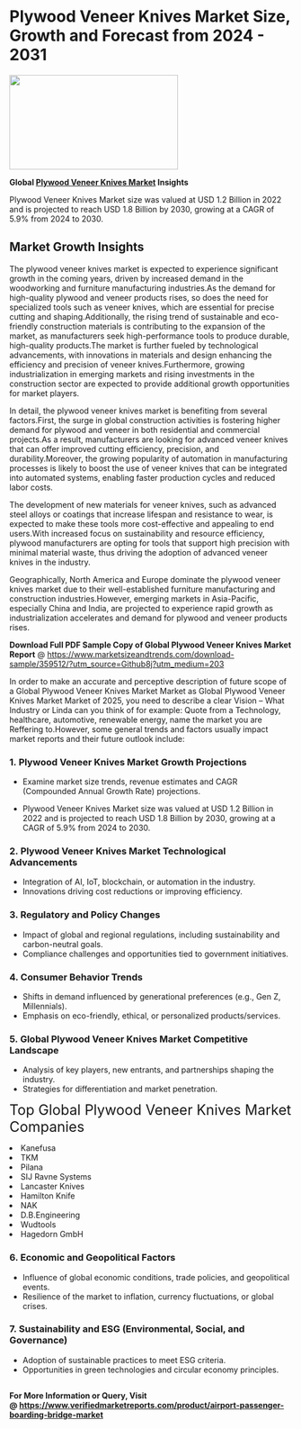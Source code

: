 <H1>Plywood Veneer Knives Market Size, Growth and Forecast from 2024 - 2031</H1><img class="aligncenter size-medium wp-image-584254" src="https://thirdeyenews.in/wp-content/uploads/2024/09/Global-Market-Research-300x168.jpeg" alt="" width="300" height="168" /><p><strong>Global&nbsp;<a href="https://www.marketsizeandtrends.com/download-sample/359512/?utm_source=Github8j?utm_medium=203">Plywood Veneer Knives Market</a> Insights</strong></p><p>Plywood Veneer Knives Market size was valued at USD 1.2 Billion in 2022 and is projected to reach USD 1.8 Billion by 2030, growing at a CAGR of 5.9% from 2024 to 2030.</p><p><h2>Market Growth Insights</h2> <p>The plywood veneer knives market is expected to experience significant growth in the coming years, driven by increased demand in the woodworking and furniture manufacturing industries.As the demand for high-quality plywood and veneer products rises, so does the need for specialized tools such as veneer knives, which are essential for precise cutting and shaping.Additionally, the rising trend of sustainable and eco-friendly construction materials is contributing to the expansion of the market, as manufacturers seek high-performance tools to produce durable, high-quality products.The market is further fueled by technological advancements, with innovations in materials and design enhancing the efficiency and precision of veneer knives.Furthermore, growing industrialization in emerging markets and rising investments in the construction sector are expected to provide additional growth opportunities for market players.</p> <p>In detail, the plywood veneer knives market is benefiting from several factors.First, the surge in global construction activities is fostering higher demand for plywood and veneer in both residential and commercial projects.As a result, manufacturers are looking for advanced veneer knives that can offer improved cutting efficiency, precision, and durability.Moreover, the growing popularity of automation in manufacturing processes is likely to boost the use of veneer knives that can be integrated into automated systems, enabling faster production cycles and reduced labor costs.</p> <p>The development of new materials for veneer knives, such as advanced steel alloys or coatings that increase lifespan and resistance to wear, is expected to make these tools more cost-effective and appealing to end users.With increased focus on sustainability and resource efficiency, plywood manufacturers are opting for tools that support high precision with minimal material waste, thus driving the adoption of advanced veneer knives in the industry.</p> <p>Geographically, North America and Europe dominate the plywood veneer knives market due to their well-established furniture manufacturing and construction industries.However, emerging markets in Asia-Pacific, especially China and India, are projected to experience rapid growth as industrialization accelerates and demand for plywood and veneer products rises.</p> <p><span class=""><strong>Download Full PDF Sample Copy of Global Plywood Veneer Knives Market Report</strong> @ <a href="https://www.marketsizeandtrends.com/download-sample/359512/?utm_source=Github8j?utm_medium=203" target="_blank">https://www.marketsizeandtrends.com/download-sample/359512/?utm_source=Github8j?utm_medium=203</a></span></p><p>In order to make an accurate and perceptive description of future scope of a Global&nbsp;Plywood Veneer Knives Market Market as Global&nbsp;Plywood Veneer Knives Market Market of 2025, you need to describe a clear Vision &ndash; What Industry or Linda can you think of for example: Quote from a Technology, healthcare, automotive, renewable energy, name the market you are Reffering to.However, some general trends and factors usually impact market reports and their future outlook include:</p><h3>1.&nbsp;<strong>Plywood Veneer Knives Market Growth Projections</strong></h3><ul><li>Examine market size trends, revenue estimates and CAGR (Compounded Annual Growth Rate) projections.</li><li><p>Plywood Veneer Knives Market size was valued at USD 1.2 Billion in 2022 and is projected to reach USD 1.8 Billion by 2030, growing at a CAGR of 5.9% from 2024 to 2030.</p></li></ul><h3>2.&nbsp;<strong>Plywood Veneer Knives Market Technological Advancements</strong></h3><ul><li>Integration of AI, IoT, blockchain, or automation in the industry.</li><li>Innovations driving cost reductions or improving efficiency.</li></ul><h3>3.&nbsp;<strong>Regulatory and Policy Changes</strong></h3><ul><li>Impact of global and regional regulations, including sustainability and carbon-neutral goals.</li><li>Compliance challenges and opportunities tied to government initiatives.</li></ul><h3>4.&nbsp;<strong>Consumer Behavior Trends</strong></h3><ul><li>Shifts in demand influenced by generational preferences (e.g., Gen Z, Millennials).</li><li>Emphasis on eco-friendly, ethical, or personalized products/services.</li></ul><h3>5.&nbsp;<strong>Global Plywood Veneer Knives Market Competitive Landscape</strong></h3><ul><li>Analysis of key players, new entrants, and partnerships shaping the industry.</li><li>Strategies for differentiation and market penetration.</li></ul><p data-pm-slice="1 1 []"><span style="color: inherit; font-family: inherit; font-size: 25px;">Top Global Plywood Veneer Knives Market Companies</span></p><div class="" data-test-id=""><p><li>Kanefusa</li><li> TKM</li><li> Pilana</li><li> SIJ Ravne Systems</li><li> Lancaster Knives</li><li> Hamilton Knife</li><li> NAK</li><li> D.B.Engineering</li><li> Wudtools</li><li> Hagedorn GmbH</li></p></div><h3>6.&nbsp;<strong>Economic and Geopolitical Factors</strong></h3><ul><li>Influence of global economic conditions, trade policies, and geopolitical events.</li><li>Resilience of the market to inflation, currency fluctuations, or global crises.</li></ul><h3>7.&nbsp;<strong>Sustainability and ESG (Environmental, Social, and Governance)</strong></h3><ul><li>Adoption of sustainable practices to meet ESG criteria.</li><li>Opportunities in green technologies and circular economy principles.</li></ul><h2><strong style="font-size: 14px;">For More Information or Query, Visit @&nbsp;</strong><a style="background-color: #ffffff; font-size: 14px;" href="https://www.marketsizeandtrends.com/report/plywood-veneer-knives-market/" target="_blank">https://www.verifiedmarketreports.com/product/airport-passenger-boarding-bridge-market</a></h2>